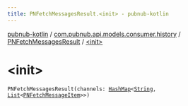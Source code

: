 ```yaml
---
title: PNFetchMessagesResult.<init> - pubnub-kotlin
---
```


[pubnub-kotlin](../../index.html) / [com.pubnub.api.models.consumer.history](../index.html) / [PNFetchMessagesResult](index.html) / [&lt;init&gt;](./-init-.html)

# &lt;init&gt;

`PNFetchMessagesResult(channels: `[`HashMap`](https://kotlinlang.org/api/latest/jvm/stdlib/kotlin.collections/-hash-map/index.html)`<`[`String`](https://kotlinlang.org/api/latest/jvm/stdlib/kotlin/-string/index.html)`, `[`List`](https://kotlinlang.org/api/latest/jvm/stdlib/kotlin.collections/-list/index.html)`<`[`PNFetchMessageItem`](../-p-n-fetch-message-item/index.html)`>>)`